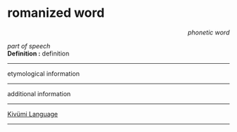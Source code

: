 
# romanized word

<div align="right"><i>phonetic word</i></div>

*part of speech*  
**Definition :** definition  

---

etymological information

---

additional information

---

[Kivümi Language](../README.md)

---
